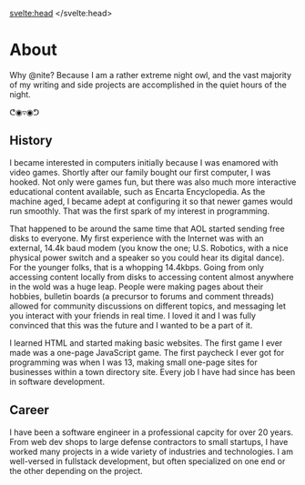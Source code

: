 <svelte:head>
	<title>About</title>
</svelte:head>

# About

Why @nite? Because I am a rather extreme night owl, and the vast majority of my 
writing and side projects are accomplished in the quiet hours of the night.

ᕦ◉▿◉ᕤ

## History

I became interested in computers initially because I was enamored with video
games. Shortly after our family bought our first computer, I was hooked. Not
only were games fun, but there was also much more interactive educational
content available, such as Encarta Encyclopedia. As the machine aged, I became 
adept at configuring it so that newer games would run smoothly. That was the 
first spark of my interest in programming.

That happened to be around the same time that AOL started sending free disks to
everyone. My first experience with the Internet was with an external, 14.4k baud
modem (you know the one; U.S. Robotics, with a nice physical power switch and a
speaker so you could hear its digital dance). For the younger folks, that is
a whopping 14.4kbps. Going from only accessing content locally from disks to
accessing content almost anywhere in the wold was a huge leap. People were
making pages about their hobbies, bulletin boards (a precursor to forums and
comment threads) allowed for community discussions on different topics, and
messaging let you interact with your friends in real time. I loved it and I was
fully convinced that this was the future and I wanted to be a part of it.

I learned HTML and started making basic websites. The first game I ever made was
a one-page JavaScript game. The first paycheck I ever got for programming was
when I was 13, making small one-page sites for businesses within a town directory 
site. Every job I have had since has been in software development.

## Career

I have been a software engineer in a professional capcity for over 20 years.
From web dev shops to large defense contractors to small startups, I have worked
many projects in a wide variety of industries and technologies. I am well-versed
in fullstack development, but often specialized on one end or the other
depending on the project.

